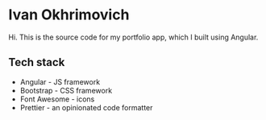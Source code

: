 # Ivan Okhrimovich

Hi. This is the source code for my portfolio app, which I built using Angular.

## Tech stack

- Angular - JS framework
- Bootstrap - CSS framework
- Font Awesome - icons
- Prettier - an opinionated code formatter


